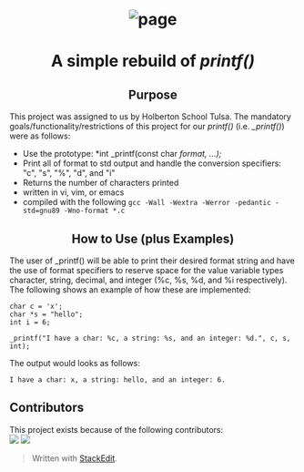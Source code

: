 # <center>![page](https://github.com/matiassingers/awesome-readme/blob/master/icon.png?raw=true)


# <center>A simple rebuild of *printf()*

## <center> Purpose

This project was assigned to us by Holberton School Tulsa. The mandatory goals/functionality/restrictions of this project for our *printf()* (i.e. *_printf()*) were as follows:
- Use the prototype: *int _printf(const char *format, ...);*
- Print all of format to std output and handle the conversion specifiers: "c", "s", "%", "d", and "i"
- Returns the number of characters printed
- written in vi, vim, or emacs
- compiled with the following `gcc -Wall -Wextra -Werror -pedantic -std=gnu89 -Wno-format *.c`

## <center>How to Use (plus Examples)
The user of _printf() will be able to print their desired format string and have the use of format specifiers to reserve space for the value variable types character, string, decimal, and integer (%c, %s, %d, and %i respectively). 
The following shows an example of how these are implemented:

    char c = 'x';
    char *s = "hello";
    int i = 6;

    _printf("I have a char: %c, a string: %s, and an integer: %d.", c, s, int);

The output would looks as follows:

    I have a char: x, a string: hello, and an integer: 6.

## Contributors
This project exists because of the following contributors:<br />
<a href="https://github.com/bsbanotto"><img src="https://avatars.githubusercontent.com/u/88809937?v=4"></a> <a href="https://github.com/AaronManuel15"><img src="https://avatars.githubusercontent.com/u/100643249?v=4"></a>

> Written with [StackEdit](https://stackedit.io/).
